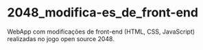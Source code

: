 # 2048_modifica-es_de_front-end
WebApp com modificações de front-end (HTML, CSS, JavaScript) realizadas no jogo open source 2048.
